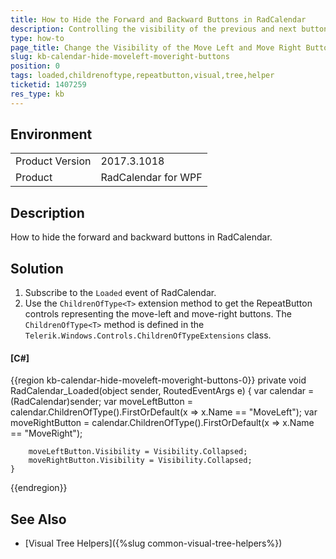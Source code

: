 ```yaml
---
title: How to Hide the Forward and Backward Buttons in RadCalendar
description: Controlling the visibility of the previous and next buttons in RadCalendar
type: how-to
page_title: Change the Visibility of the Move Left and Move Right Buttons in the Calendar Header
slug: kb-calendar-hide-moveleft-moveright-buttons
position: 0
tags: loaded,childrenoftype,repeatbutton,visual,tree,helper
ticketid: 1407259
res_type: kb
---
```


## Environment
<table>
    <tbody>
	    <tr>
	    	<td>Product Version</td>
	    	<td>2017.3.1018</td>
	    </tr>
	    <tr>
	    	<td>Product</td>
	    	<td>RadCalendar for WPF</td>
	    </tr>
    </tbody>
</table>

## Description

How to hide the forward and backward buttons in RadCalendar.

## Solution

1. Subscribe to the `Loaded` event of RadCalendar.
2. Use the `ChildrenOfType<T>` extension method to get the RepeatButton controls representing the move-left and move-right buttons. The `ChildrenOfType<T>` method is defined in the `Telerik.Windows.Controls.ChildrenOfTypeExtensions` class.

#### __[C#]__
{{region kb-calendar-hide-moveleft-moveright-buttons-0}}
	private void RadCalendar_Loaded(object sender, RoutedEventArgs e)
	{
		var calendar = (RadCalendar)sender;
		var moveLeftButton = calendar.ChildrenOfType<RepeatButton>().FirstOrDefault(x => x.Name == "MoveLeft");
		var moveRightButton = calendar.ChildrenOfType<RepeatButton>().FirstOrDefault(x => x.Name == "MoveRight");
	 
		moveLeftButton.Visibility = Visibility.Collapsed;
		moveRightButton.Visibility = Visibility.Collapsed;
	}
{{endregion}}

## See Also
* [Visual Tree Helpers]({%slug common-visual-tree-helpers%})